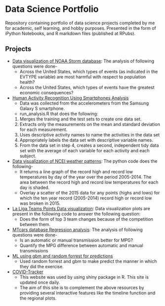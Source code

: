 # Data Science Portfolio
Repository containing portfolio of data science projects completed by me for academic, self learning, and hobby purposes. Presented in the form of iPython Notebooks, and R markdown files (published at RPubs).
## Projects
* [Data visualization of NOAA Storm database](https://rpubs.com/ved1999/644535): The analysis of following questions were done-
  + Across the United States, which types of events (as indicated in the EVTYPE variable) are most harmful with respect to population health?
  + Across the United States, which types of events have the greatest economic consequences?
* [Human Activity Recognition Using Smartphones Analysis](https://github.com/vedant-naik99/gcd-project)
  + Data was collected from the accelerometers from the Samsung Galaxy S smartphone.
  + run_analysis.R that does the following:
   1. Merges the training and the test sets to create one data set.
   2. Extracts only the measurements on the mean and standard deviation for each measurement.
   3. Uses descriptive activity names to name the activities in the data set
   4. Appropriately labels the data set with descriptive variable names.
   5. From the data set in step 4, creates a second, independent tidy data set with the average of each variable for each activity and each subject.
* [Data visualization of NCEI weather patterns](https://github.com/vedant-naik99/data_science_portfolio/blob/main/%20Data%20visualization%20of%20NCEI%20weather%20patterns.ipynb): The python code does the following-
  + It returns a line graph of the record high and record low temperatures by day of the year over the period 2005-2014. The area between the record high and record low temperatures for each day is shaded.
  + Overlay a scatter of the 2015 data for any points (highs and lows) for which the ten year record (2005-2014) record high or record low was broken in 2015.
* [La Liga Teams Points Data visualization](https://github.com/vedant-naik99/data_science_portfolio/blob/main/La%20Liga%20teams%20data%20visualisation.ipynb): Data visualization plots are present in the following code to answer the following question:
  + Does the form of top 3 team changes because of the competition between them.
* [MTcars database Regression analysis](https://rpubs.com/ved1999/685927): The analysis of following questions were done-
  + Is an automatic or manual transmission better for MPG?
  + Quantify the MPG difference between automatic and manual transmissions
* [ML using gbm and random forrest for predictions](https://github.com/vedant-naik99/Practical-Machine-Learning-Course-Project)
  + Used random forrest and gbm to make predict the manner in which they did the exercise. 
* [COVID-Tracker](https://github.com/vedant-naik99/Covid-Tracker)
  + This website was used by using shiny package in R. This site is updated once daily.
  + The aim of this site is to complement the above resources by providing several interactive features like the timeline function and the regional plots.
